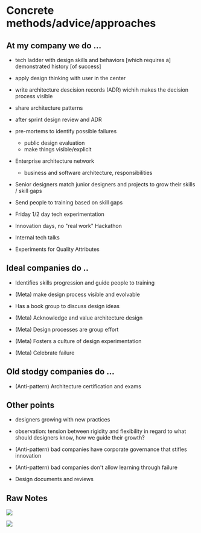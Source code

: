 # Concrete methods/advice/approaches

## At my company we do ...

* tech ladder with design skills and behaviors [which requires a] 
  demonstrated history [of success]

* apply design thinking with user in the center

* write architecture descision records (ADR) wichih makes the decision 
  process visible

* share architecture patterns

* after sprint design review and ADR

* pre-mortems to identify possible failures
  * public design evaluation
  * make things visible/explicit

* Enterprise architecture network 
  * business and software architecture, responsibilities 

* Senior designers match junior designers and projects to grow
  their skills / skill gaps

* Send people to training based on skill gaps

* Friday 1/2 day tech experimentation

* Innovation days, no "real work" Hackathon

* Internal tech talks

* Experiments for Quality Attributes

## Ideal companies do ..

* Identifies skills progression and guide people to training

* (Meta) make design process visible and evolvable

* Has a book group to discuss design ideas

* (Meta) Acknowledge and value architecture design

* (Meta) Design processes are group effort

* (Meta) Fosters a culture of design experimentation

* (Meta) Celebrate failure

## Old stodgy companies do ...

* (Anti-pattern) Architecture certification and exams

## Other points

* designers growing with new practices

* observation: tension between rigidity and flexibility in regard to what
  should designers know, how we guide their growth?

* (Anti-pattern) bad companies have corporate governance that stifles 
  innovation

* (Anti-pattern) bad companies don't allow learning through failure

* Design documents and reviews

## Raw Notes

![](https://github.com/michaelkeeling/saturn2018-growing-great-software-designers-workshop/blob/master/images/concrete-methods-and-approaches-summary-1.jpg)

![](https://github.com/michaelkeeling/saturn2018-growing-great-software-designers-workshop/blob/master/images/concrete-methods-and-approaches-summary-2.jpg)
